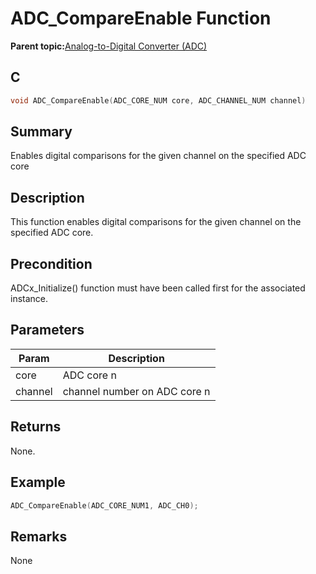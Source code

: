 # ADC\_CompareEnable Function

**Parent topic:**[Analog-to-Digital Converter \(ADC\)](GUID-FA022CD9-1025-47D5-B8BC-A27AC49112D8.md)

## C

```c
void ADC_CompareEnable(ADC_CORE_NUM core, ADC_CHANNEL_NUM channel)
```

## Summary

Enables digital comparisons for the given channel on the specified ADC core

## Description

This function enables digital comparisons for the given channel on the specified ADC core.

## Precondition

ADCx\_Initialize\(\) function must have been called first for the associated instance.

## Parameters

|Param|Description|
|-----|-----------|
|core|ADC core n|
|channel|channel number on ADC core n|

## Returns

None.

## Example

```c
ADC_CompareEnable(ADC_CORE_NUM1, ADC_CH0);
```

## Remarks

None

